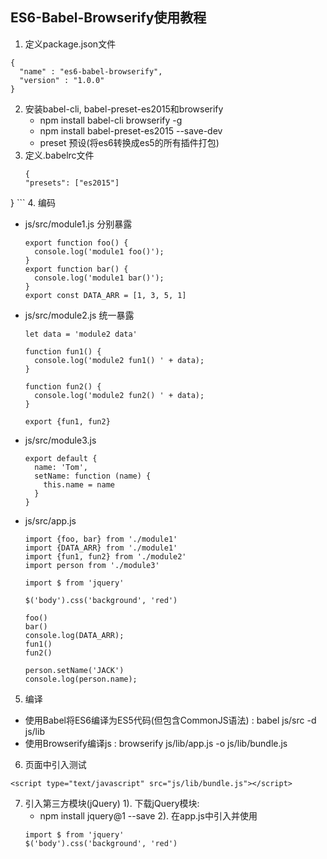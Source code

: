 ## ES6-Babel-Browserify使用教程
1. 定义package.json文件
  ```
  {
    "name" : "es6-babel-browserify",
    "version" : "1.0.0"
  }
  ```
2. 安装babel-cli, babel-preset-es2015和browserify
    * npm install babel-cli browserify -g 
	* npm install babel-preset-es2015 --save-dev 
	* preset 预设(将es6转换成es5的所有插件打包)
3. 定义.babelrc文件 
	```
	{
    "presets": ["es2015"]
  }
	```
4. 编码
  * js/src/module1.js  分别暴露
    ```
    export function foo() {
      console.log('module1 foo()');
    }
    export function bar() {
      console.log('module1 bar()');
    }
    export const DATA_ARR = [1, 3, 5, 1]
    ```
  * js/src/module2.js  统一暴露
    ```
    let data = 'module2 data'
    
    function fun1() {
      console.log('module2 fun1() ' + data);
    }
    
    function fun2() {
      console.log('module2 fun2() ' + data);
    }
    
    export {fun1, fun2}
    ```
  * js/src/module3.js
    ```
    export default {
      name: 'Tom',
      setName: function (name) {
        this.name = name
      }
    }
    ```
  * js/src/app.js
    ```
    import {foo, bar} from './module1'
    import {DATA_ARR} from './module1'
    import {fun1, fun2} from './module2'
    import person from './module3'
    
    import $ from 'jquery'
    
    $('body').css('background', 'red')
    
    foo()
    bar()
    console.log(DATA_ARR);
    fun1()
    fun2()
    
    person.setName('JACK')
    console.log(person.name);
    ```
5. 编译
  * 使用Babel将ES6编译为ES5代码(但包含CommonJS语法) : babel js/src -d js/lib
  * 使用Browserify编译js : browserify js/lib/app.js -o js/lib/bundle.js
6. 页面中引入测试
  ```
  <script type="text/javascript" src="js/lib/bundle.js"></script>
  ```
7. 引入第三方模块(jQuery)
  1). 下载jQuery模块: 
    * npm install jquery@1 --save
  2). 在app.js中引入并使用
    ```
    import $ from 'jquery'
    $('body').css('background', 'red')
    ```